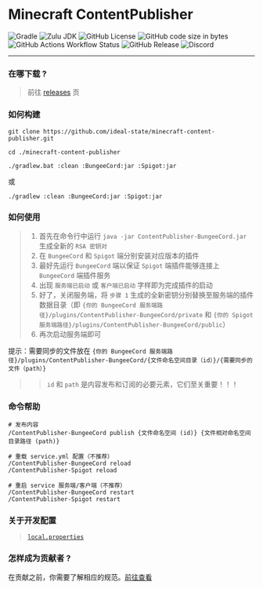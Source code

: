 # Minecraft ContentPublisher

![Gradle](https://img.shields.io/badge/Gradle-v8%2E5-g?logo=gradle&style=flat-square)
![Zulu JDK](https://img.shields.io/badge/Zulu%20JDK-8-blue?style=flat-square)
![GitHub License](https://img.shields.io/github/license/ideal-state/minecraft-content-publisher?style=flat-square)
![GitHub code size in bytes](https://img.shields.io/github/languages/code-size/ideal-state/minecraft-content-publisher?style=flat-square&logo=github)
![GitHub Actions Workflow Status](https://img.shields.io/github/actions/workflow/status/ideal-state/minecraft-content-publisher/release.yml?style=flat-square)
![GitHub Release](https://img.shields.io/github/v/release/ideal-state/minecraft-content-publisher?style=flat-square)
![Discord](https://img.shields.io/discord/1191122625389396098?style=flat-square&logo=discord)

------------------------------------------------------

### 在哪下载 ?

> 前往 [releases](https://github.com/ideal-state/minecraft-content-publisher/releases) 页

### 如何构建

```shell
git clone https://github.com/ideal-state/minecraft-content-publisher.git
```

```shell
cd ./minecraft-content-publisher
```

```shell
./gradlew.bat :clean :BungeeCord:jar :Spigot:jar
```

或

```shell
./gradlew :clean :BungeeCord:jar :Spigot:jar
```

### 如何使用

> 1. 首先在命令行中运行 `java -jar ContentPublisher-BungeeCord.jar` 生成全新的 `RSA 密钥对`
> 2. 在 `BungeeCord` 和 `Spigot` 端分别安装对应版本的插件
> 3. 最好先运行 `BungeeCord` 端以保证 `Spigot` 端插件能够连接上 `BungeeCord` 端插件服务
> 4. 出现 `服务端已启动` 或 `客户端已启动` 字样即为完成插件的启动
> 5. 好了，关闭服务端，将 `步骤 1`
     生成的全新密钥分别替换至服务端的插件数据目录（即 `{你的 BungeeCord 服务端路径}/plugins/ContentPublisher-BungeeCord/private`
     和 `{你的 Spigot 服务端路径}/plugins/ContentPublisher-BungeeCord/public`）
> 6. 再次启动服务端即可
>>
提示：需要同步的文件放在 `{你的 BungeeCord 服务端路径}/plugins/ContentPublisher-BungeeCord/{文件命名空间目录（id）}/{需要同步的文件（path）}`
> > `id` 和 `path` 是内容发布和订阅的必要元素，它们至关重要！！！

### 命令帮助

```shell
# 发布内容
/ContentPublisher-BungeeCord publish {文件命名空间 (id)} {文件相对命名空间目录路径 (path)}

# 重载 service.yml 配置（不推荐）
/ContentPublisher-BungeeCord reload
/ContentPublisher-Spigot reload

# 重启 service 服务端/客户端（不推荐）
/ContentPublisher-BungeeCord restart
/ContentPublisher-Spigot restart
```

### 关于开发配置

> [`local.properties`](./local.properties)

### 怎样成为贡献者 ?

在贡献之前，你需要了解相应的规范。[前往查看](https://github.com/ideal-state)

